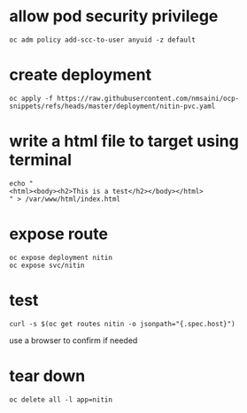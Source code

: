 # allow pod security privilege
```
oc adm policy add-scc-to-user anyuid -z default
```

# create deployment
```
oc apply -f https://raw.githubusercontent.com/nmsaini/ocp-snippets/refs/heads/master/deployment/nitin-pvc.yaml
```

# write a html file to target using terminal
```
echo "
<html><body><h2>This is a test</h2></body></html>
" > /var/www/html/index.html
```

# expose route
```
oc expose deployment nitin 
oc expose svc/nitin
```
# test
```
curl -s $(oc get routes nitin -o jsonpath="{.spec.host}")
```
use a browser to confirm if needed

# tear down
```
oc delete all -l app=nitin
```
